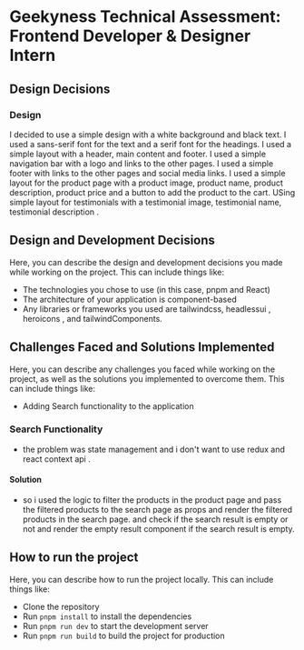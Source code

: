 # Geekyness Technical Assessment: Frontend Developer & Designer Intern

## Design Decisions

### Design

I decided to use a simple design with a white background and black text. I used a sans-serif font for the text and a serif font for the headings. I used a simple layout with a header, main content and footer. I used a simple navigation bar with a logo and links to the other pages. I used a simple footer with links to the other pages and social media links. I used a simple layout for the product page with a product image, product name, product description, product price and a button to add the product to the cart. USing simple layout for testimonials with a testimonial image, testimonial name, testimonial description .

## Design and Development Decisions

Here, you can describe the design and development decisions you made while working on the project. This can include things like:

-   The technologies you chose to use (in this case, pnpm and React)
-   The architecture of your application is component-based
-   Any libraries or frameworks you used are tailwindcss, headlessui , heroicons , and tailwindComponents.

## Challenges Faced and Solutions Implemented

Here, you can describe any challenges you faced while working on the project, as well as the solutions you implemented to overcome them. This can include things like:

-   Adding Search functionality to the application

### Search Functionality

-   the problem was state management and i don't want to use redux and react context api .

#### Solution

- so i used the logic to filter the products in the product page and pass the filtered products to the search page as props and render the filtered products in the search page. and check if the search result is empty or not and render the empty result component if the search result is empty.

## How to run the project

Here, you can describe how to run the project locally. This can include things like:

-   Clone the repository
-   Run `pnpm install` to install the dependencies
-   Run `pnpm run dev` to start the development server
-   Run `pnpm run build` to build the project for production

